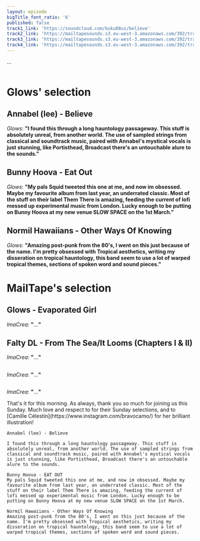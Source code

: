 ```yaml
---
layout: episode
bigTitle_font_ratio: '6'
published: false
track1_link: 'https://soundcloud.com/kuku88us/believe'
track2_link: 'https://mailtapesounds.s3.eu-west-3.amazonaws.com/392/track2.mp3'
track3_link: 'https://mailtapesounds.s3.eu-west-3.amazonaws.com/392/track3.mp3'
track4_link: 'https://mailtapesounds.s3.eu-west-3.amazonaws.com/392/track4.mp3'
---
```

<p id="introduction">...
<br><br></p>


# Glows' selection

##  Annabel (lee) - Believe
_Glows_: **"**I found this through a long hauntology passageway. This stuff is absolutely unreal, from another world. The use of sampled strings from classical and soundtrack music, paired with Annabel's mystical vocals is just stunning, like Portisthead, Broadcast there's an untouchable alure to the sounds.**"**

##  Bunny Hoova - Eat Out
_Glows_: **"**My pals Squid tweeted this one at me, and now im obsessed. Maybe my favourite album from last year, an underrated classic. Most of the stuff on their label Them There is amazing, feeding the current of lofi messed up experimental music from London. Lucky enough to be putting on Bunny Hoova at my new venue SLOW SPACE on the 1st March.**"**

##  Normil Hawaiians - Other Ways Of Knowing
_Glows_: **"**Amazing post-punk from the 80's, I went on this just because of the name. I'm pretty obsessed with Tropical aesthetics, writing my disseration on tropical hauntology, this band seem to use a lot of warped tropical themes, sections of spoken word and sound pieces.**"**


# MailTape's selection

## Glows - Evaporated Girl
_ImaCrea_: **"**...**"**

## Falty DL - From The Sea/It Looms (Chapters I & II)
_ImaCrea_: **"**...**"**

## 
_ImaCrea_: **"**...**"**

## 
_ImaCrea_: **"**...**"**


<p id="outroduction"> That's it for this morning. As always, thank you so much for joining us this Sunday. Much love and respect to  for their Sunday selections, and to [Camille Célestin](https://www.instagram.com/bravocamo/) for her brilliant illustration!</p>




    Annabel (lee) - Believe

    I found this through a long hauntology passageway. This stuff is absolutely unreal, from another world. The use of sampled strings from classical and soundtrack music, paired with Annabel's mystical vocals is just stunning, like Portisthead, Broadcast there's an untouchable alure to the sounds.

    Bunny Hoova - EAT OUT
    My pals Squid tweeted this one at me, and now im obsessed. Maybe my favourite album from last year, an underrated classic. Most of the stuff on their label Them There is amazing, feeding the current of lofi messed up experimental music from London. Lucky enough to be putting on Bunny Hoova at my new venue SLOW SPACE on the 1st March.

    Normil Hawaiians - Other Ways Of Knowing
    Amazing post-punk from the 80's, I went on this just because of the name. I'm pretty obsessed with Tropical aesthetics, writing my disseration on tropical hauntology, this band seem to use a lot of warped tropical themes, sections of spoken word and sound pieces.
